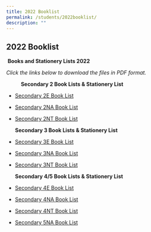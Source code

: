 ```yaml
---
title: 2022 Booklist
permalink: /students/2022booklist/
description: ""
---
```

## 2022 Booklist


 <b>Books and Stationery Lists 2022</b>

*Click the links below to download the files in PDF format.*

          <b>Secondary 2 Book Lists & Stationery List</b> 

*   [Secondary 2E Book List](https://tanglinsec.moe.edu.sg/wp-content/uploads/2021/12/Booklist-2022-2E.pdf)
*   [Secondary 2NA Book List](https://tanglinsec.moe.edu.sg/wp-content/uploads/2021/12/Booklist-2022-2NA.pdf) 
*   [Secondary 2NT Book List](https://tanglinsec.moe.edu.sg/wp-content/uploads/2021/12/Booklist-2022-2NT.pdf) 
    
    <b>Secondary 3 Book Lists & Stationery List</b> 
    
*   [Secondary 3E Book List](https://tanglinsec.moe.edu.sg/wp-content/uploads/2021/12/Booklist-2022-3E.pdf) 
*   [Secondary 3NA Book List](https://tanglinsec.moe.edu.sg/wp-content/uploads/2021/12/Booklist-2022-3NA.pdf) 
*   [Secondary 3NT Book List](https://tanglinsec.moe.edu.sg/wp-content/uploads/2021/12/Booklist-2022-3NT.pdf) 
    
    <b>Secondary 4/5 Book Lists & Stationery List</b>
    
*   [Secondary 4E Book List](https://tanglinsec.moe.edu.sg/wp-content/uploads/2021/12/Booklist-2022-4E.pdf) 
*   [Secondary 4NA Book List](https://tanglinsec.moe.edu.sg/wp-content/uploads/2021/12/Booklist-2022-4NA.pdf) 
*   [Secondary 4NT Book List](https://tanglinsec.moe.edu.sg/wp-content/uploads/2021/12/Booklist-2022-4NT.pdf) 
*   [Secondary 5NA Book List](https://tanglinsec.moe.edu.sg/wp-content/uploads/2021/12/Booklist-2022-5NA.pdf)